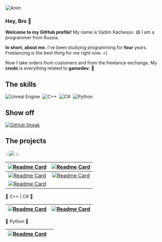 ![Anim](https://github.com/KachesovVadim/KachesovVadim/assets/142095950/5d47e777-cca2-48ec-b542-af7227bb9030)

### Hey, Bro 👋
**Welcome to my GitHub profile!** My name is Vadim Káchesov. 😄 I am a programmer from Russia. 

**In short, about me.**
I've been studying programming for **four** years. Freelancing is the best thing for me right now. =)

Now I take orders from customers and from the freelance exchange. My **credo** is everything related to **gamedev**. 💯 

## The skills

![Unreal Engine](https://img.shields.io/badge/unrealengine-purple.svg?style=for-the-badge&logo=unrealengine&logoColor=white)&nbsp;
![C++](https://img.shields.io/badge/c++-mediumvioletred.svg?style=for-the-badge&logo=c%2B%2B&logoColor=white)&nbsp;
![C#](https://img.shields.io/badge/c%23-mediumvioletred.svg?style=for-the-badge&logo=c-sharp&logoColor=green)&nbsp;
![Python](https://img.shields.io/badge/python-lightseagreen?style=for-the-badge&logo=python&logoColor=white)&nbsp;

## Show off
[![GitHub Streak](https://streak-stats.demolab.com?user=KachesovVadim&theme=ambient-gradient&exclude_days=Sun%2CSat)](https://git.io/streak-stats)

## The projects

💥<img src="https://img.shields.io/badge/UNREAL%20ENGINE-purple" /> 💥

| [![Readme Card](https://github-readme-stats.vercel.app/api/pin/?username=KachesovVadim&repo=Superindustry&theme=synthwave)](https://github.com/KachesovVadim/Superindustry) | [![Readme Card](https://github-readme-stats.vercel.app/api/pin/?username=KachesovVadim&repo=UE_TheLabyrinth&theme=synthwave)](https://github.com/KachesovVadim/UE_TheLabyrinth) |
| :--: | :--: | 
| [![Readme Card](https://github-readme-stats.vercel.app/api/pin/?username=KachesovVadim&repo=UE_Ball&theme=synthwave)](https://github.com/KachesovVadim/UE_Ball) | [![Readme Card](https://github-readme-stats.vercel.app/api/pin/?username=KachesovVadim&repo=metahuman_demo&theme=synthwave)](https://github.com/KachesovVadim/metahuman_demo) |
| [![Readme Card](https://github-readme-stats.vercel.app/api/pin/?username=KachesovVadim&repo=OVERKILL&theme=synthwave)](https://github.com/KachesovVadim/OVERKILL) | |

<!--
[![Readme Card](https://github-readme-stats.vercel.app/api/pin/?username=KachesovVadim&repo=Superindustry&theme=ambient_gradient)](https://github.com/KachesovVadim/Superindustry)
[![Readme Card](https://github-readme-stats.vercel.app/api/pin/?username=KachesovVadim&repo=UE_Ball&theme=ambient_gradient)](https://github.com/KachesovVadim/UE_Ball)
[![Readme Card](https://github-readme-stats.vercel.app/api/pin/?username=KachesovVadim&repo=UE_TheLabyrinth&theme=ambient_gradient)](https://github.com/KachesovVadim/UE_TheLabyrinth)
[![Readme Card](https://github-readme-stats.vercel.app/api/pin/?username=KachesovVadim&repo=metahuman_demo&theme=ambient_gradient)](https://github.com/KachesovVadim/metahuman_demo)
[![Readme Card](https://github-readme-stats.vercel.app/api/pin/?username=KachesovVadim&repo=OVERKILL&theme=ambient_gradient)](https://github.com/KachesovVadim/OVERKILL)

- [Superindustry](https://github.com/KachesovVadim/Superindustry) 
- [UE Ball](https://github.com/KachesovVadim/UE_Ball)
- [The Labyrinth](https://github.com/KachesovVadim/UE_TheLabyrinth)
- [Metahuman demo](https://github.com/KachesovVadim/metahuman_demo)
- [OVERKILL](https://github.com/KachesovVadim/OVERKILL)
-->

💢 C++ | C# 💢
 
| [![Readme Card](https://github-readme-stats.vercel.app/api/pin/?username=KachesovVadim&repo=Tsunamiforce&theme=omni)](https://github.com/KachesovVadim/Tsunamiforce) | [![Readme Card](https://github-readme-stats.vercel.app/api/pin/?username=KachesovVadim&repo=AventoGears&theme=omni)](https://github.com/KachesovVadim/AventoGears) |
| :--: | :--: | 

💯 Python 💯

| [![Readme Card](https://github-readme-stats.vercel.app/api/pin/?username=KachesovVadim&repo=Simple_star-system_simuation_python&theme=panda)](https://github.com/KachesovVadim/Simple_star-system_simuation_python) | |
| :--: | :--: | 

